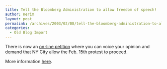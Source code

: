 ```yaml
---
title: Tell the Bloomberg Administration to allow freedom of speech!
author: Kerim
layout: post
permalink: /archives/2003/02/08/tell-the-bloomberg-administration-to-allow-freedom-of-speech/
categories:
  - Old Blog Import
---
```

There is now an <a href="http://www.petitiononline.com/FEB15/petition.html" onclick="_gaq.push(['_trackEvent', 'outbound-article', 'http://www.petitiononline.com/FEB15/petition.html', 'on-line petition']);" >on-line petition</a> where you can voice your opinion and demand that NY City allow the Feb. 15th protest to proceed.

More information <a href="http://www.unitedforpeace.org" onclick="_gaq.push(['_trackEvent', 'outbound-article', 'http://www.unitedforpeace.org', 'here']);" >here</a>.

